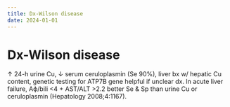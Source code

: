 ```yaml
---
title: Dx-Wilson disease
date: 2024-01-01
---
```

# Dx-Wilson disease

↑ 24-h urine Cu, ↓ serum ceruloplasmin (Se 90%), liver bx w/ hepatic Cu content, genetic testing for ATP7B gene helpful if unclear dx. In acute liver failure, Aϕ/bili <4 + AST/ALT >2.2 better Se & Sp than urine Cu or ceruloplasmin (Hepatology 2008;4:1167).
